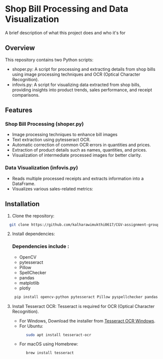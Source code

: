 
# Shop Bill Processing and Data Visualization

A brief description of what this project does and who it's for


## Overview

This repository contains two Python scripts:
- shoper.py: A script for processing and extracting details from shop bills using image processing techniques and OCR (Optical Character Recognition).
- infovis.py: A script for visualizing data extracted from shop bills, providing insights into product trends, sales performance, and receipt comparisons.

## Features
### Shop Bill Processing (shoper.py)
- Image processing techniques to enhance bill images
- Text extraction using pytesseract OCR.
- Automatic correction of common OCR errors in quantities and prices.
- Extraction of product details such as names, quantities, and prices.
- Visualization of intermediate processed images for better clarity.

### Data Visualization (infovis.py)
- Reads multiple processed receipts and extracts information into a DataFrame.
- Visualizes various sales-related metrics:

## Installation

1. Clone the repository:
```bash
  git clone https://github.com/kalharawimukthi0617/CGV-assignment-group-K.git
```
 2. Install dependencies: 
    ### Dependencies include :
    - OpenCV
    - pytesseract
    - Pillow
    - SpellChecker
    - pandas
    - matplotlib
    - plotly
  
     ```bash
      pip install opencv-python pytesseract Pillow pyspellchecker pandas matplotlib plotly
    ```
  3. Install Tesseract OCR:
     Tesseract is required for OCR (Optical Character Recognition).
     - For Windows,
     Download the installer from [Tesseract OCR Windows](https://github.com/tesseract-ocr/tesseract/wiki](https://github.com/UB-Mannheim/tesseract/wiki)).
     - For Ubuntu:
       ```bash
          sudo apt install tesseract-ocr
        ```
     - For macOS using Homebrew:
       ```bash
          brew install tesseract
       ```

      
